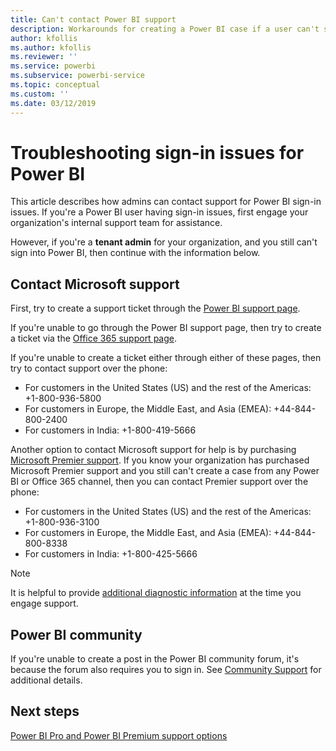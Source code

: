 ```yaml
---
title: Can't contact Power BI support
description: Workarounds for creating a Power BI case if a user can't sign in
author: kfollis
ms.author: kfollis
ms.reviewer: ''
ms.service: powerbi
ms.subservice: powerbi-service
ms.topic: conceptual
ms.custom: ''
ms.date: 03/12/2019
---
```


# Troubleshooting sign-in issues for Power BI

This article describes how admins can contact support for Power BI sign-in issues. If you're a Power BI user having sign-in issues, first engage your organization's internal support team for assistance.

However, if you're a **tenant admin** for your organization, and you still can't sign into Power BI, then continue with the information below.

## Contact Microsoft support

First, try to create a support ticket through the [Power BI support page](https://powerbi.microsoft.com/support/).

If you're unable to go through the Power BI support page, then try to create a ticket via the [Office 365 support page](https://support.office.com/home/contact).

If you're unable to create a ticket either through either of these pages, then try to contact support over the phone:

* For customers in the United States (US) and the rest of the Americas: +1-800-936-5800
* For customers in Europe, the Middle East, and Asia (EMEA): +44-844-800-2400
* For customers in India: +1-800-419-5666

Another option to contact Microsoft support for help is by purchasing [Microsoft Premier support](https://support.microsoft.com/premier). If you know your organization has purchased Microsoft Premier support and you still can't create a case from any Power BI or Office 365 channel, then you can contact Premier support over the  phone:

* For customers in the United States (US) and the rest of the Americas: +1-800-936-3100
* For customers in Europe, the Middle East, and Asia (EMEA): +44-844-800-8338
* For customers in India: +1-800-425-5666

> [!Note]
> It is helpful to provide [additional diagnostic information](service-admin-capturing-additional-diagnostic-information-for-power-bi.md) at the time you engage support.

## Power BI community

If you're unable to create a post in the Power BI community forum, it's because the forum also requires you to sign in. See [Community Support](https://community.powerbi.com/t5/Community-Support/ct-p/PBI_CommunitySupport) for additional details.

## Next steps

[Power BI Pro and Power BI Premium support options](service-support-options.md)
